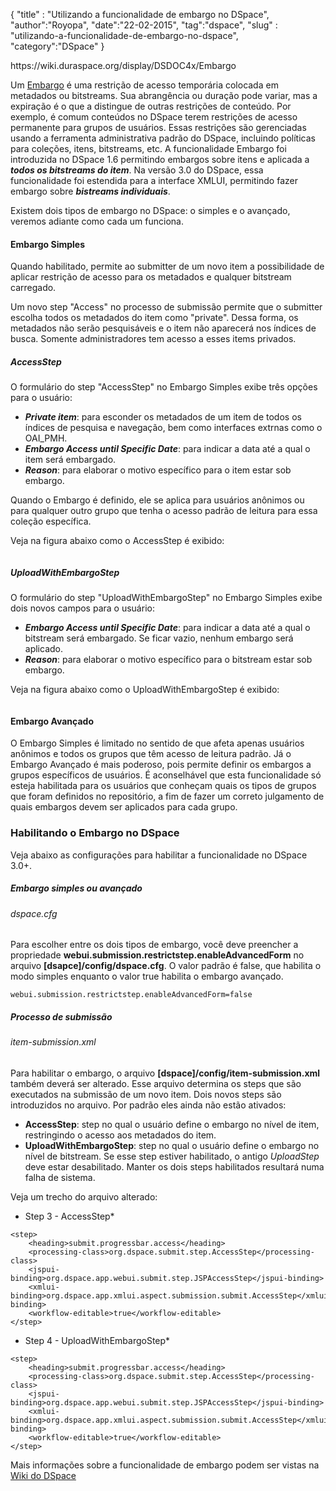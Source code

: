 <p>{
"title" : "Utilizando a funcionalidade de embargo no DSpace",
"author":"Royopa",
"date":"22-02-2015",
"tag":"dspace",
"slug" : "utilizando-a-funcionalidade-de-embargo-no-dspace",
"category":"DSpace"
}</p>

<p>https://wiki.duraspace.org/display/DSDOC4x/Embargo</p>

<p>Um <a href="https://wiki.duraspace.org/display/DSDOC5x/Embargo">Embargo</a> é uma restrição de acesso temporária colocada em metadados ou bitstreams. Sua abrangência ou duração pode variar, mas a expiração é o que a distingue de outras restrições de conteúdo. Por exemplo, é comum conteúdos no DSpace terem restrições de acesso permanente para grupos de usuários. Essas restrições são gerenciadas usando a ferramenta administrativa padrão do DSpace, incluindo políticas para coleções, itens, bitstreams, etc. 
A funcionalidade Embargo foi introduzida no DSpace 1.6 permitindo embargos sobre itens e aplicada a <strong><em>todos os bitstreams do item</em></strong>. Na versão 3.0 do DSpace, essa funcionalidade foi estendida para a interface XMLUI, permitindo fazer embargo sobre <strong><em>bistreams individuais</em></strong>.</p>

<p>Existem dois tipos de embargo no DSpace: o simples e o avançado, veremos adiante como cada um funciona.</p>

<h4 id="embargo-simples">Embargo Simples</h4>

<p>Quando habilitado, permite ao submitter de um novo item a possibilidade de aplicar restrição de acesso para os metadados e qualquer bitstream carregado.</p>

<p>Um novo step "Access" no processo de submissão permite que o submitter escolha todos os metadados do item como "private". Dessa forma, os metadados não serão pesquisáveis e o item não aparecerá nos índices de busca. Somente administradores tem acesso a esses items privados.</p>

<h5 id="accessstep">AccessStep</h5>

<p>O formulário do step "AccessStep" no Embargo Simples exibe três opções para o usuário:</p>

<ul>
<li><strong><em>Private item</em></strong>: para esconder os metadados de um item de todos os índices de pesquisa e navegação, bem como interfaces extrnas como o OAI_PMH.</li>
<li><strong><em>Embargo Access until Specific Date</em></strong>: para indicar a data até a qual o item será embargado.</li>
<li><strong><em>Reason</em></strong>: para elaborar o motivo específico para o item estar sob embargo.</li>
</ul>

<p>Quando o Embargo é definido, ele se aplica para usuários anônimos ou para qualquer outro grupo que tenha o acesso padrão de leitura para essa coleção específica.</p>

<p>Veja na figura abaixo como o AccessStep é exibido:</p>

<p><img src="http://www.royopa.url.ph/themes/royopa-blog/assets/img/embargo-simples.png" alt="" /></p>

<h5 id="uploadwithembargostep">UploadWithEmbargoStep</h5>

<p>O formulário do step "UploadWithEmbargoStep" no Embargo Simples exibe dois novos campos para o usuário:</p>

<ul>
<li><strong><em>Embargo Access until Specific Date</em></strong>: para indicar a data até a qual o bitstream será embargado. Se ficar vazio, nenhum embargo será aplicado.</li>
<li><strong><em>Reason</em></strong>: para elaborar o motivo específico para o bitstream estar sob embargo.</li>
</ul>

<p>Veja na figura abaixo como o UploadWithEmbargoStep é exibido:</p>

<p><img src="http://www.royopa.url.ph/themes/royopa-blog/assets/img/embargo-simples-UploadWithEmbargoStep.png" alt="" /></p>

<h4 id="embargo-avan%C3%A7ado">Embargo Avançado</h4>

<p>O Embargo Simples é limitado no sentido de que afeta apenas usuários anônimos e todos os grupos que têm acesso de leitura padrão.  Já o Embargo Avançado é mais poderoso, pois permite definir os embargos a grupos específicos de usuários. É aconselhável que esta funcionalidade só esteja habilitada para os usuários que conheçam quais os tipos de grupos que foram definidos no repositório, a fim de fazer um correto julgamento de quais embargos devem ser aplicados para cada grupo.</p>

<h3 id="habilitando-o-embargo-no-dspace">Habilitando o Embargo no DSpace</h3>

<p>Veja abaixo as configurações para habilitar a funcionalidade no DSpace 3.0+.</p>

<h5 id="embargo-simples-ou-avan%C3%A7ado">Embargo simples ou avançado</h5>

<h6 id="dspace.cfg">dspace.cfg</h6>

<p>Para escolher entre os dois tipos de embargo, você deve preencher a propriedade <strong>webui.submission.restrictstep.enableAdvancedForm</strong> no arquivo <strong>[dsapce]/config/dspace.cfg</strong>. O valor padrão é false, que habilita o modo simples enquanto o valor true habilita o embargo avançado.</p>

<pre><code>webui.submission.restrictstep.enableAdvancedForm=false
</code></pre>

<h5 id="processo-de-submiss%C3%A3o">Processo de submissão</h5>

<h6 id="item-submission.xml">item-submission.xml</h6>

<p>Para habilitar o embargo, o arquivo <strong>[dspace]/config/item-submission.xml</strong> também deverá ser alterado. Esse arquivo determina os steps que são executados na submissão de um novo item.
Dois novos steps são introduzidos no arquivo. Por padrão eles ainda não estão ativados:</p>

<ul>
<li><strong>AccessStep</strong>: step no qual o usuário define o embargo no nível de item, restringindo o acesso aos metadados do item.</li>
<li><strong>UploadWithEmbargoStep</strong>: step no qual o usuário define o embargo no nível de bitstream. Se esse step estiver habilitado, o antigo <em>UploadStep</em> deve estar desabilitado. Manter os dois steps habilitados resultará numa falha de sistema.</li>
</ul>

<p>Veja um trecho do arquivo alterado:</p>

<ul>
<li>Step 3 - AccessStep*</li>
</ul>

<pre><code class="xml">&lt;step&gt;
    &lt;heading&gt;submit.progressbar.access&lt;/heading&gt;
    &lt;processing-class&gt;org.dspace.submit.step.AccessStep&lt;/processing-class&gt;
    &lt;jspui-binding&gt;org.dspace.app.webui.submit.step.JSPAccessStep&lt;/jspui-binding&gt;
    &lt;xmlui-binding&gt;org.dspace.app.xmlui.aspect.submission.submit.AccessStep&lt;/xmlui-binding&gt;
    &lt;workflow-editable&gt;true&lt;/workflow-editable&gt;
&lt;/step&gt;
</code></pre>

<ul>
<li>Step 4 - UploadWithEmbargoStep*</li>
</ul>

<pre><code class="xml">&lt;step&gt;
    &lt;heading&gt;submit.progressbar.access&lt;/heading&gt;
    &lt;processing-class&gt;org.dspace.submit.step.AccessStep&lt;/processing-class&gt;
    &lt;jspui-binding&gt;org.dspace.app.webui.submit.step.JSPAccessStep&lt;/jspui-binding&gt;
    &lt;xmlui-binding&gt;org.dspace.app.xmlui.aspect.submission.submit.AccessStep&lt;/xmlui-binding&gt;
    &lt;workflow-editable&gt;true&lt;/workflow-editable&gt;
&lt;/step&gt;
</code></pre>

<p>Mais informações sobre a funcionalidade de embargo podem ser vistas na <a href="https://wiki.duraspace.org/display/DSDOC5x/Embargo">Wiki do DSpace</a></p>
